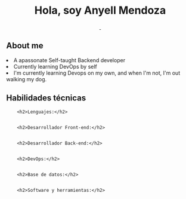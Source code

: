<div class="nombre">
    <h1 align="center">Hola, soy Anyell Mendoza</h1>
</div>

<div class="imagenes-redes" align="center" margin="top:100" >
<a href="https://www.tiktok.com/@anismelow">
    <img src="https://img.shields.io/badge/Anismelow-Follow-black?link=https%3A%2F%2Fwww.linkedin.com%2Fin%2Fanyellmendoza%2F" alt="">
</a>

<a href="https://www.linkedin.com/in/anyellmendoza/">
    <img src="https://img.shields.io/badge/Anyell-Linkedin-blue" alt="">
</a>
</div>

<div class="aboutme" flex="column">
<h2>About me</h2>
    
<li> A apassonate Self-taught Backend developer </li>
<li> Currently learning DevOps by self </li>
<li>I'm currently learning Devops on my own, and when I'm not, I'm out walking my dog.</li>

<div class="habilidades_tecnicas">
    <h2>Habilidades técnicas</h2>
    
        <h2>Lenguajes:</h2>
 
   
        <h2>Desarrollador Front-end:</h2>
  
  
        <h2>Desarrollador Back-end:</h2>

  
        <h2>DevOps:</h2>
 
   
        <h2>Base de datos:</h2>
 
   
        <h2>Software y herramientas:</h2>
    
</div>
